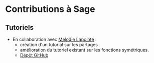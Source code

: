 # Contributions à Sage

## Tutoriels 

- En collaboration avec [Mélodie Lapointe]() : 
  - création d'un tutorial sur les partages
  - amélioration du tutoriel existant sur les fonctions symétriques. 
  - [Dépôt GitHub](https://github.com/sagemath/more-sagemath-tutorials)
